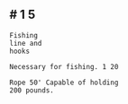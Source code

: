 ## # 1 5

```
Fishing
line and
hooks
```

```
Necessary for fishing. 1 20
```

```
Rope 50' Capable of holding
200 pounds.
```
